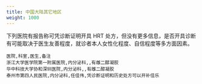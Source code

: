 ```yaml
---
title: 中国大陆其它地区
weight: 1000
---
```


下列医院有报告称可凭诊断证明开具 HRT 处方，但没有更多信息，是否开具诊断有可能取决于医生友善程度，就诊者本人女性化程度、自信程度等多方面因素。

```csv
医院,科室,医生,备注
浙江大学医学院第一附属医院,内分泌科,,有雌二醇凝胶
华中科技大学协和深圳医院,内分泌科,,有雌二醇凝胶
泰州市第四人民医院,内分泌科,任佳伟,凭诊断证明和历史处方可以开补佳乐
```
